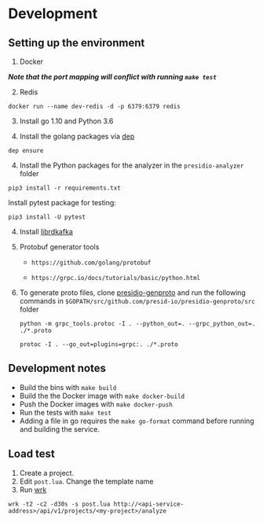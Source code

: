 
# Development 

## Setting up the environment



1. Docker

***Note that the port mapping will conflict with running `make test`***

2. Redis
```
docker run --name dev-redis -d -p 6379:6379 redis
```

3. Install go 1.10 and Python 3.6

4. Install the golang packages via [dep](https://github.com/golang/dep/releases)
```
dep ensure
```

4. Install the Python packages for the analyzer in the `presidio-analyzer` folder
```
pip3 install -r requirements.txt
```

Install pytest package for testing:
```
pip3 install -U pytest
```

4. Install [librdkafka](https://github.com/confluentinc/confluent-kafka-go#installing-librdkafka)


6. Protobuf generator tools

    - `https://github.com/golang/protobuf`

    - `https://grpc.io/docs/tutorials/basic/python.html`

8. To generate proto files, clone [presidio-genproto](https://github.com/presid-io/presidio-genproto) and run the following commands in `$GOPATH/src/github.com/presid-io/presidio-genproto/src` folder

    ```
    python -m grpc_tools.protoc -I . --python_out=. --grpc_python_out=. ./*.proto
    ```

    ```
    protoc -I . --go_out=plugins=grpc:. ./*.proto
    ```


## Development notes
- Build the bins with `make build`
- Build the the Docker image with `make docker-build`
- Push the Docker images with `make docker-push`
- Run the tests with `make test`
- Adding a file in go requires the `make go-format` command before running and building the service.

## Load test

1. Create a project.
2. Edit  `post.lua`. Change the template name
3. Run [wrk](https://github.com/wg/wrk)

```
wrk -t2 -c2 -d30s -s post.lua http://<api-service-address>/api/v1/projects/<my-project>/analyze
```
